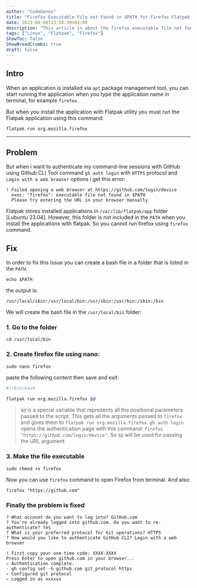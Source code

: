 ```yaml
---
author: "CodeGenos"
title: "Firefox Executable File not Found in $PATH for Firefox Flatpak Installation on Linux"
date: 2023-08-08T23:58:39+03:00
description: "This article is about the firefox executable file not found in $PATH error fix when firefox is installed with flatpak."
tags: ["Linux", "Flatpak", "Firefox"]
ShowToc: false
ShowBreadCrumbs: true
draft: false
---
```


## Intro
When an application is installed via `apt` package management tool, you can start running the application when you type the application name in terminal, for example `firefox`.

But when you install the application with Flatpak utility you must run the Flatpak application using this command:

```bash
flatpak run org.mozilla.firefox
```

---

## Problem
But when i want to authenticate my command-line sessions with GitHub using Github CLI Tool command `gh auth login` with `HTTPS` protocol and `Login with a web browser` options i get this error:

```text
! Failed opening a web browser at https://github.com/login/device
  exec: "firefox": executable file not found in $PATH
  Please try entering the URL in your browser manually
```

Flatpak stores installed applications in `/var/lib/flatpak/app` folder [Lubuntu 23.04]. However, this folder is not included in the `PATH` when you install the applications with flatpak. So you cannot run firefox using `firefox` command.

## Fix

In order to fix this issue you can create a bash file in a folder that is listed in the `PATH`.

```console
echo $PATH
```

the output is:

```console
/usr/local/sbin:/usr/local/bin:/usr/sbin:/usr/bin:/sbin:/bin
```

We will create the bash file in the `/usr/local/bin` folder:

### 1. Go to the folder

```console
cd /usr/local/bin
```

### 2. Create firefox file using nano:

```console
sudo nano firefox
```

paste the following content then save and exit:

```bash
#!/bin/bash

flatpak run org.mozilla.firefox $@
```

>`$@` is a special variable that represents all the positional parameters passed to the script. This gets all the arguments passed to `firefox` and gives them to `flatpak run org.mozilla.firefox`. `gh auth login` opens the authentication page with this command: `firefox "https://github.com/login/device"`. So `$@` will be used for passing the URL argument

### 3. Make the file executable

```console
sudo chmod +x firefox
```

Now you can use `firefox` command to open Firefox from terminal. And also:

```console
firefox "https://github.com"
```

### Finally the problem is fixed

```console
? What account do you want to log into? GitHub.com
? You're already logged into github.com. Do you want to re-authenticate? Yes
? What is your preferred protocol for Git operations? HTTPS
? How would you like to authenticate GitHub CLI? Login with a web browser

! First copy your one-time code: XXXX-XXXX
Press Enter to open github.com in your browser... 
✓ Authentication complete.
- gh config set -h github.com git_protocol https
✓ Configured git protocol
✓ Logged in as xxxxxx
```



